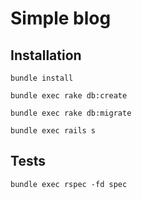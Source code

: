 # Simple blog

## Installation

```
bundle install
```
```
bundle exec rake db:create
```
```
bundle exec rake db:migrate
```
```
bundle exec rails s
```

## Tests
```
bundle exec rspec -fd spec
```
